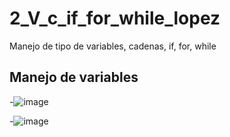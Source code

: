 # 2_V_c_if_for_while_lopez
Manejo de tipo de variables, cadenas, if, for, while
## Manejo de variables
-![image](https://github.com/user-attachments/assets/c140bd1c-809b-476d-84ed-5a3428d569ca)

-![image](https://github.com/user-attachments/assets/87cdcc40-e8a3-4e76-aafc-9bde8d33aa37)


